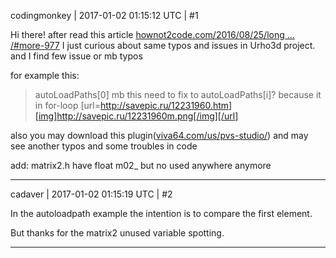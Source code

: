 codingmonkey | 2017-01-02 01:15:12 UTC | #1

Hi there! 
after read this article [hownot2code.com/2016/08/25/long ... /#more-977](https://hownot2code.com/2016/08/25/long-awaited-check-of-cryengine-v/#more-977)
I just curious about same typos and issues in Urho3d project.
and I find few issue or mb typos

for example this:
>autoLoadPaths[0]
mb this need to fix to autoLoadPaths[i]? because it in for-loop
[url=http://savepic.ru/12231960.htm][img]http://savepic.ru/12231960m.png[/img][/url]

also you may download this plugin([viva64.com/us/pvs-studio/](http://www.viva64.com/us/pvs-studio/)) and may see another typos and some troubles in code

add:
matrix2.h have float m02_ but no used anywhere anymore

-------------------------

cadaver | 2017-01-02 01:15:19 UTC | #2

In the autoloadpath example the intention is to compare the first element.

But thanks for the matrix2 unused variable spotting.

-------------------------


